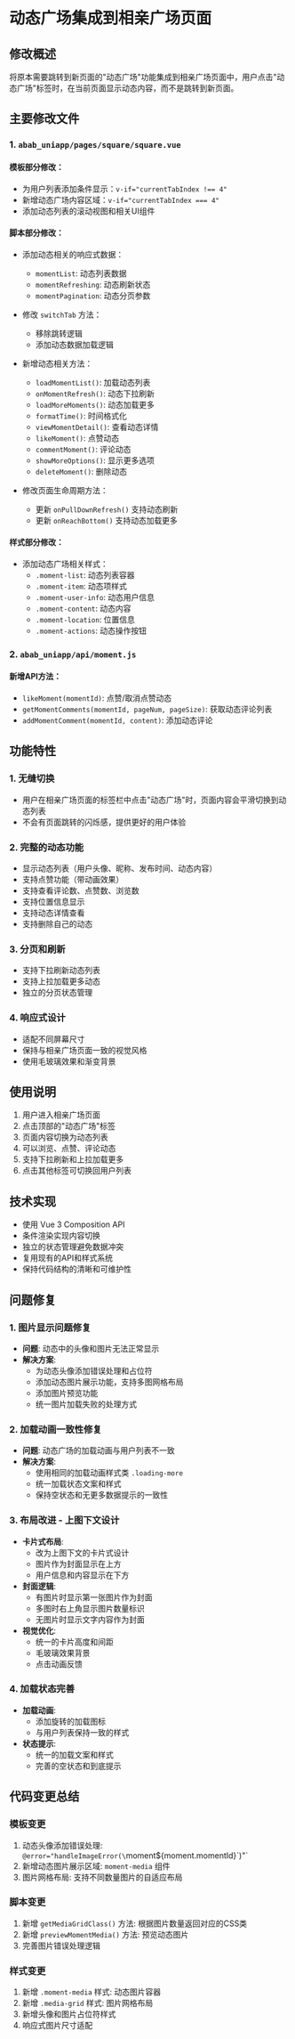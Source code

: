 # 动态广场集成到相亲广场页面

## 修改概述

将原本需要跳转到新页面的"动态广场"功能集成到相亲广场页面中，用户点击"动态广场"标签时，在当前页面显示动态内容，而不是跳转到新页面。

## 主要修改文件

### 1. `abab_uniapp/pages/square/square.vue`

#### 模板部分修改：
- 为用户列表添加条件显示：`v-if="currentTabIndex !== 4"`
- 新增动态广场内容区域：`v-if="currentTabIndex === 4"`
- 添加动态列表的滚动视图和相关UI组件

#### 脚本部分修改：
- 添加动态相关的响应式数据：
  - `momentList`: 动态列表数据
  - `momentRefreshing`: 动态刷新状态
  - `momentPagination`: 动态分页参数

- 修改 `switchTab` 方法：
  - 移除跳转逻辑
  - 添加动态数据加载逻辑

- 新增动态相关方法：
  - `loadMomentList()`: 加载动态列表
  - `onMomentRefresh()`: 动态下拉刷新
  - `loadMoreMoments()`: 动态加载更多
  - `formatTime()`: 时间格式化
  - `viewMomentDetail()`: 查看动态详情
  - `likeMoment()`: 点赞动态
  - `commentMoment()`: 评论动态
  - `showMoreOptions()`: 显示更多选项
  - `deleteMoment()`: 删除动态

- 修改页面生命周期方法：
  - 更新 `onPullDownRefresh()` 支持动态刷新
  - 更新 `onReachBottom()` 支持动态加载更多

#### 样式部分修改：
- 添加动态广场相关样式：
  - `.moment-list`: 动态列表容器
  - `.moment-item`: 动态项样式
  - `.moment-user-info`: 动态用户信息
  - `.moment-content`: 动态内容
  - `.moment-location`: 位置信息
  - `.moment-actions`: 动态操作按钮

### 2. `abab_uniapp/api/moment.js`

#### 新增API方法：
- `likeMoment(momentId)`: 点赞/取消点赞动态
- `getMomentComments(momentId, pageNum, pageSize)`: 获取动态评论列表
- `addMomentComment(momentId, content)`: 添加动态评论

## 功能特性

### 1. 无缝切换
- 用户在相亲广场页面的标签栏中点击"动态广场"时，页面内容会平滑切换到动态列表
- 不会有页面跳转的闪烁感，提供更好的用户体验

### 2. 完整的动态功能
- 显示动态列表（用户头像、昵称、发布时间、动态内容）
- 支持点赞功能（带动画效果）
- 支持查看评论数、点赞数、浏览数
- 支持位置信息显示
- 支持动态详情查看
- 支持删除自己的动态

### 3. 分页和刷新
- 支持下拉刷新动态列表
- 支持上拉加载更多动态
- 独立的分页状态管理

### 4. 响应式设计
- 适配不同屏幕尺寸
- 保持与相亲广场页面一致的视觉风格
- 使用毛玻璃效果和渐变背景

## 使用说明

1. 用户进入相亲广场页面
2. 点击顶部的"动态广场"标签
3. 页面内容切换为动态列表
4. 可以浏览、点赞、评论动态
5. 支持下拉刷新和上拉加载更多
6. 点击其他标签可切换回用户列表

## 技术实现

- 使用 Vue 3 Composition API
- 条件渲染实现内容切换
- 独立的状态管理避免数据冲突
- 复用现有的API和样式系统
- 保持代码结构的清晰和可维护性

## 问题修复

### 1. 图片显示问题修复
- **问题**: 动态中的头像和图片无法正常显示
- **解决方案**:
  - 为动态头像添加错误处理和占位符
  - 添加动态图片展示功能，支持多图网格布局
  - 添加图片预览功能
  - 统一图片加载失败的处理方式

### 2. 加载动画一致性修复
- **问题**: 动态广场的加载动画与用户列表不一致
- **解决方案**:
  - 使用相同的加载动画样式类 `.loading-more`
  - 统一加载状态文案和样式
  - 保持空状态和无更多数据提示的一致性

### 3. 布局改进 - 上图下文设计
- **卡片式布局**:
  - 改为上图下文的卡片式设计
  - 图片作为封面显示在上方
  - 用户信息和内容显示在下方
- **封面逻辑**:
  - 有图片时显示第一张图片作为封面
  - 多图时右上角显示图片数量标识
  - 无图片时显示文字内容作为封面
- **视觉优化**:
  - 统一的卡片高度和间距
  - 毛玻璃效果背景
  - 点击动画反馈

### 4. 加载状态完善
- **加载动画**:
  - 添加旋转的加载图标
  - 与用户列表保持一致的样式
- **状态提示**:
  - 统一的加载文案和样式
  - 完善的空状态和到底提示

## 代码变更总结

### 模板变更
1. 动态头像添加错误处理: `@error="handleImageError(\`moment${moment.momentId}\`)"`
2. 新增动态图片展示区域: `moment-media` 组件
3. 图片网格布局: 支持不同数量图片的自适应布局

### 脚本变更
1. 新增 `getMediaGridClass()` 方法: 根据图片数量返回对应的CSS类
2. 新增 `previewMomentMedia()` 方法: 预览动态图片
3. 完善图片错误处理逻辑

### 样式变更
1. 新增 `.moment-media` 样式: 动态图片容器
2. 新增 `.media-grid` 样式: 图片网格布局
3. 新增头像和图片占位符样式
4. 响应式图片尺寸适配
